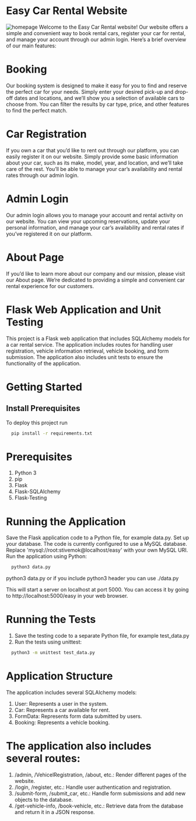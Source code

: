 
# Easy Car Rental Website
![homepage](https://github.com/stivemok/portfolio/assets/46189207/06dfb94a-a5fa-4869-a124-ecbbfb3abe4b)
Welcome to the Easy Car Rental website! Our website offers a simple and convenient way to book rental cars, register your car for rental, and manage your account through our admin login. Here’s a brief overview of our main features:

# Booking
Our booking system is designed to make it easy for you to find and reserve the perfect car for your needs. Simply enter your desired pick-up and drop-off dates and locations, and we’ll show you a selection of available cars to choose from. You can filter the results by car type, price, and other features to find the perfect match.


# Car Registration
If you own a car that you’d like to rent out through our platform, you can easily register it on our website. Simply provide some basic information about your car, such as its make, model, year, and location, and we’ll take care of the rest. You’ll be able to manage your car’s availability and rental rates through our admin login.

# Admin Login
Our admin login allows you to manage your account and rental activity on our website. You can view your upcoming reservations, update your personal information, and manage your car’s availability and rental rates if you’ve registered it on our platform.

# About Page
If you’d like to learn more about our company and our mission, please visit our About page. We’re dedicated to providing a simple and convenient car rental experience for our customers. 

# Flask Web Application and Unit Testing
This project is a Flask web application that includes SQLAlchemy models for a car rental service. The application includes routes for handling user registration, vehicle information retrieval, vehicle booking, and form submission. The application also includes unit tests to ensure the functionality of the application.

# Getting Started
## Install Prerequisites
To deploy this project run

```bash
  pip install -r requirements.txt
```

# Prerequisites
1. Python 3
2. pip
3. Flask
4. Flask-SQLAlchemy
5. Flask-Testing

# Running the Application
Save the Flask application code to a Python file, for example data.py.
Set up your database. The code is currently configured to use a MySQL database. Replace 'mysql://root:stivemok@localhost/easy' with your own MySQL URI.
Run the application using Python:
```bash
  python3 data.py
```
python3 data.py or if you include python3 header you can use ./data.py

This will start a server on localhost at port 5000. You can access it by going to http://localhost:5000/easy in your web browser.

# Running the Tests

1. Save the testing code to a separate Python file, for example test_data.py
2. Run the tests using unittest:
```bash
  python3 -m unittest test_data.py
```

# Application Structure
The application includes several SQLAlchemy models:

1. User: Represents a user in the system.
2. Car: Represents a car available for rent.
3. FormData: Represents form data submitted by users.
4. Booking: Represents a vehicle booking.

# The application also includes several routes:

1. /admin, /VehicelRegistration, /about, etc.: Render different pages of the website.
2. /login, /register, etc.: Handle user authentication and registration.
3. /submit-form, /submit_car, etc.: Handle form submissions and add new objects to the database.
4. /get-vehicle-info, /book-vehicle, etc.: Retrieve data from the database and return it in a JSON response.


